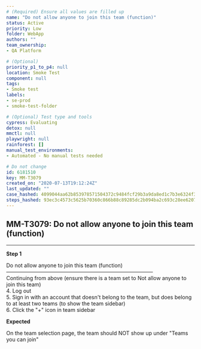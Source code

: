 ```yaml
---
# (Required) Ensure all values are filled up
name: "Do not allow anyone to join this team (function)"
status: Active
priority: Low
folder: WebApp
authors: ""
team_ownership: 
- QA Platform

# (Optional)
priority_p1_to_p4: null
location: Smoke Test
component: null
tags: 
- Smoke test
labels: 
- se-prod
- smoke-test-folder

# (Optional) Test type and tools
cypress: Evaluating
detox: null
mmctl: null
playwright: null
rainforest: []
manual_test_environments: 
- Automated - No manual tests needed

# Do not change
id: 6181510
key: MM-T3079
created_on: "2020-07-13T19:12:24Z"
last_updated: ""
case_hashed: 4099044aa62b853978571504372c9484fcf29b3a9da8ed1c7b3e6324f3c6bec267ac19d31a933aab3d9b4af4ddd2b964
steps_hashed: 93ec3c4573c5625b70360c866b88c89285dc2b094ba2c693c28ee62070e3ec184b79c188d1e31a40c000faf6adaf9832
---
```


<!-- (Auto-generated) Based on frontmatter's "key" and "name" -->

## MM-T3079: Do not allow anyone to join this team (function)

---

**Step 1**

Do not allow anyone to join this team (function)\
————————————————————————————\
Continuing from above (ensure there is a team set to Not allow anyone to join this team)\
4\. Log out\
5\. Sign in with an account that doesn't belong to the team, but does belong to at least two teams (to show the team sidebar)\
6\. Click the "+" icon in team sidebar

**Expected**

On the team selection page, the team should NOT show up under "Teams you can join"
